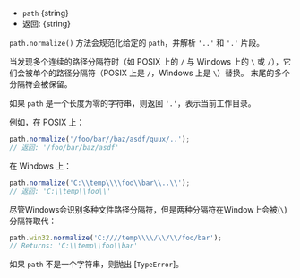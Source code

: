 <!-- YAML
added: v0.1.23
-->

* `path` {string}
* 返回: {string}

`path.normalize()` 方法会规范化给定的 `path`，并解析 `'..'` 和 `'.'` 片段。

当发现多个连续的路径分隔符时（如 POSIX 上的 `/` 与 Windows 上的 `\` 或 `/`），它们会被单个的路径分隔符（POSIX 上是 `/`，Windows 上是 `\`）替换。
末尾的多个分隔符会被保留。

如果 `path` 是一个长度为零的字符串，则返回 `'.'`，表示当前工作目录。

例如，在 POSIX 上：

```js
path.normalize('/foo/bar//baz/asdf/quux/..');
// 返回: '/foo/bar/baz/asdf'
```

在 Windows 上：

```js
path.normalize('C:\\temp\\\\foo\\bar\\..\\');
// 返回: 'C:\\temp\\foo\\'
```

尽管Windows会识别多种文件路径分隔符，但是两种分隔符在Window上会被(`\`)分隔符取代：

```js
path.win32.normalize('C:////temp\\\\/\\/\\/foo/bar');
// Returns: 'C:\\temp\\foo\\bar'
```

如果 `path` 不是一个字符串，则抛出 [`TypeError`]。


